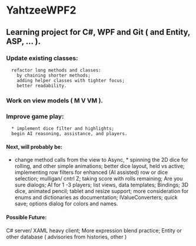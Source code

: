 # YahtzeeWPF2
## Learning project for C#, WPF and Git ( and Entity, ASP, ... ).

  ### Update existing classes:  
      refactor long methods and classes:
        by chaining shorter methods;
        adding helper classes with tighter focus;
        better readability.
        
  ### Work on view models  ( M V VM ).
  
  ### Improve game play:
      * implement dice filter and highlights; 
      begin AI reasoning, assistance, and players. 
  
#### Next, will probably be: 
  *  change method calls from the view to Async, 
    * spinning the 2D dice for rolling, and other simple animations;
  better dice layout, held vs active;
    implementing row filters for enhanced (AI assisted) row or dice selection;
  mulligan/ cntrl Z;
  taking score with rolls remaining;
  Are you sure dialogs;
  AI  for 1 -3 players;
  list views, data templates;
  Bindings;
  3D dice, animated pencil;
  tablet and resize  support;
  more consideration for enums and dictionaries as documentation;
  IValueConverters;
  quick save;
  options dialog for colors and names.
  
 #### Possible Future:
  C# server/ XAML heavy client;
  More expression blend practice;
  Entity or other database ( advisories from histories, other )
  
  
